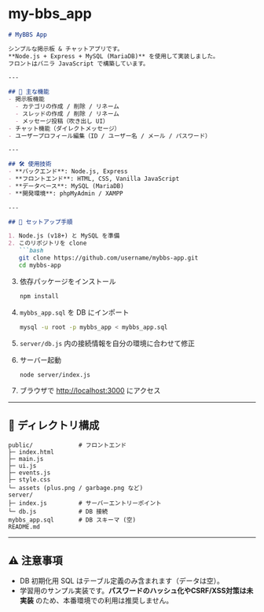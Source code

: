 # my-bbs_app

````markdown
# MyBBS App

シンプルな掲示板 & チャットアプリです。  
**Node.js + Express + MySQL (MariaDB)** を使用して実装しました。  
フロントはバニラ JavaScript で構築しています。

---

## 📌 主な機能
- 掲示板機能  
  - カテゴリの作成 / 削除 / リネーム  
  - スレッドの作成 / 削除 / リネーム  
  - メッセージ投稿（吹き出し UI）  
- チャット機能（ダイレクトメッセージ）  
- ユーザープロフィール編集（ID / ユーザー名 / メール / パスワード）  

---

## 🛠️ 使用技術
- **バックエンド**: Node.js, Express  
- **フロントエンド**: HTML, CSS, Vanilla JavaScript  
- **データベース**: MySQL (MariaDB)  
- **開発環境**: phpMyAdmin / XAMPP  

---

## 🚀 セットアップ手順

1. Node.js (v18+) と MySQL を準備  
2. このリポジトリを clone  
   ```bash
   git clone https://github.com/username/mybbs-app.git
   cd mybbs-app
````

3. 依存パッケージをインストール

   ```bash
   npm install
   ```
4. `mybbs_app.sql` を DB にインポート

   ```bash
   mysql -u root -p mybbs_app < mybbs_app.sql
   ```
5. `server/db.js` 内の接続情報を自分の環境に合わせて修正
6. サーバー起動

   ```bash
   node server/index.js
   ```
7. ブラウザで [http://localhost:3000](http://localhost:3000) にアクセス

---

## 📂 ディレクトリ構成

```
public/             # フロントエンド
├─ index.html
├─ main.js
├─ ui.js
├─ events.js
├─ style.css
└─ assets (plus.png / garbage.png など)
server/
├─ index.js         # サーバーエントリーポイント
└─ db.js            # DB 接続
mybbs_app.sql       # DB スキーマ (空)
README.md
```

---

## ⚠️ 注意事項

* DB 初期化用 SQL はテーブル定義のみ含まれます（データは空）。
* 学習用のサンプル実装です。**パスワードのハッシュ化やCSRF/XSS対策は未実装** のため、本番環境での利用は推奨しません。
